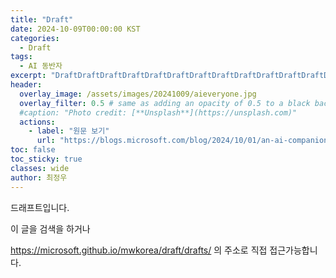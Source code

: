 ```yaml
---
title: "Draft"
date: 2024-10-09T00:00:00 KST
categories:
  - Draft
tags:
  - AI 동반자
excerpt: "DraftDraftDraftDraftDraftDraftDraftDraftDraftDraftDraftDraftDraftDraftDraftDraftDraftDraft"
header:
  overlay_image: /assets/images/20241009/aieveryone.jpg
  overlay_filter: 0.5 # same as adding an opacity of 0.5 to a black background
  #caption: "Photo credit: [**Unsplash**](https://unsplash.com)"
  actions:
    - label: "원문 보기"
      url: "https://blogs.microsoft.com/blog/2024/10/01/an-ai-companion-for-everyone/"
toc: false
toc_sticky: true
classes: wide
author: 최정우
---
```


드래프트입니다.

이 글을 검색을 하거나

https://microsoft.github.io/mwkorea/draft/drafts/ 의 주소로 직접 접근가능합니다.
 
